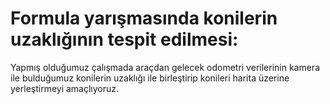 # Formula yarışmasında konilerin uzaklığının tespit edilmesi:

Yapmış olduğumuz çalışmada araçdan gelecek odometri verilerinin kamera ile bulduğumuz konilerin uzaklığı ile birleştirip konileri harita üzerine yerleştirmeyi amaçlıyoruz.
